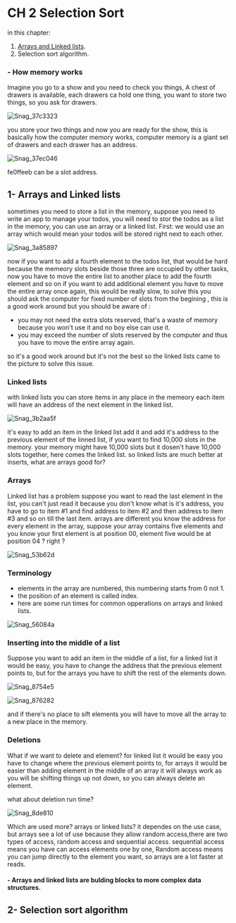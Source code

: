 # CH 2 Selection Sort

in this chapter:

1. [Arrays and Linked lists](#arrlin).
2. Selection sort algorithm.

### - How memory works
Imagine you go to a show and you need to check you things, A chest of drawers is available, each drawers ca hold one thing, you want to store two things, so you ask for drawers.

![Snag_37c3323](https://user-images.githubusercontent.com/56140418/128434769-0272a090-ab74-4251-a945-3a007b617afd.png)

you store your two things and now you are ready for the show, this is basically how the computer memory works, computer memory is a giant set of drawers and each drawer has an address.

![Snag_37ec046](https://user-images.githubusercontent.com/56140418/128434935-1c6eba5b-dcf3-4861-8162-ab71cc4018aa.png)

fe0ffeeb can be a slot address.

<a name="arrlin"/>

## 1- Arrays and Linked lists
sometimes you need to store a list in the memory, suppose you need to write an app to manage your todos, you will need to stor the todos as a list in the memory, you can use an array or a linked list.
First: we would use an array which would mean your todos will be stored right next to each other.

![Snag_3a85897](https://user-images.githubusercontent.com/56140418/128437892-55cd1323-ab54-4ab8-b5d9-672531849873.png)

now if you want to add a fourth element to the todos list, that would be hard because the memeory slots beside those three are occupied by other tasks, now you have to move the entire list to another place to add the fourth element and so on if you want to add additional element you have to move the entire array once again, this would be really slow, 
to solve this you should ask the computer for fixed number of slots from the begining , this is a good work around but you should be aware of : 
- you may not need the extra slots reserved, that's a waste of memory because you won't use it and no boy else can use it.
- you may exceed the number of slots reserved by the computer and thus you have to move the entire array again.

so it's a good work around but it's not the best so the linked lists came to the picture to solve this issue. 

### Linked lists

with linked lists you can store items in any place in the memeory each item will have an address of the next element in the linked list.

![Snag_3b2aa5f](https://user-images.githubusercontent.com/56140418/128438606-458d4656-874f-4b3f-8804-045d069c63ae.png)

it's easy to add an item in the linked list add it and add it's address to the previous element of the linned list, if you want to find 10,000 slots in the memory. your memory might have 10,000 slots but it dosen't have 10,000 slots together, here comes the linked list. 
so linked lists are much better at inserts, what are arrays good for?

### Arrays

Linked list has a problem suppose you want to read the last element in the list, you can't just read it because you don't know what is it's address, you have to go to item #1 and find address to item #2 and then address to item #3 and so on till the last item.
arrays are different you know the address for every element in the array, suppose your array contains five elements and you know your first element is at position 00, element five would be at position 04 ? right ? 

![Snag_53b62d](https://user-images.githubusercontent.com/56140418/128517586-210cd11f-d1e0-45ad-8560-3f298868d81a.png)

### Terminology

- elements in the array are numbered, this numbering starts from 0 not 1.
- the position of an element is called index.
- here are some run times for common opperations on arrays and linked lists.

![Snag_56084a](https://user-images.githubusercontent.com/56140418/128517943-ca749896-2563-452e-a177-a269d8b3883c.png)

### Inserting into the middle of a list

Suppose you want to add an item in the middle of a list, for a linked list it would be easy, you have to change the address that the previous element points to, but for the arrays you have to shift the rest of the elements down. 

![Snag_8754e5](https://user-images.githubusercontent.com/56140418/128525171-339524cf-fa54-477f-a5c0-7147c0b6e410.png)

![Snag_876282](https://user-images.githubusercontent.com/56140418/128525182-a074af2d-6e40-499b-a093-298d6e0f0bc4.png)

and if there's no place to sift elements you will have to move all the array to a new place in the memory.

### Deletions

What if we want to delete and element? for linked list it would be easy you have to change where the previous element points to, for arrays it would be easier than adding element in the middle of an array it will always work as you will be shifting things up not down, so you can always delete an element.

what about deletion run time? 

![Snag_8de810](https://user-images.githubusercontent.com/56140418/128526265-380c0662-0f6a-4d3b-90d4-c909e243f32e.png)

Which are used more? arrays or linked lists? it dependes on the use case, but arrays see a lot of use because they allow random access,there are two types of access, random access and sequential access. sequential access means you have can access elements one by one, Random access means you can jump directly to the element you want, so arrays are a lot faster at reads.

#### - Arrays and linked lists are bulding blocks to more complex data structures.

## 2- Selection sort algorithm

















